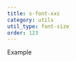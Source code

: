 ```yaml
---
title: s-font-xxs
category: utils
util_type: font-size
order: 123
---
```

<span class="s-font-xxs">Example</span>